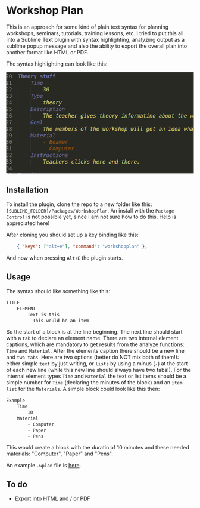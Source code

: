 # Workshop Plan

This is an approach for some kind of plain text syntax for planning workshops, seminars, tutorials, training lessons, etc. I tried to put this all into a Sublime Text plugin with syntax highlighting, analyzing output as a sublime popup message and also the ability to export the overall plan into another format like HTML or PDF.

The syntax highlighting can look like this:

![screenshot](documentation/screenshot.png)

## Installation

To install the plugin, clone the repo to a new folder like this: `[SUBLIME_FOLDER]/Packages/WorkshopPlan`. An install with the `Package Control` is not possible yet, since I am not sure how to do this. Help is appreciated here!

After cloning you should set up a key binding like this:

```JSON
	{ "keys": ["alt+e"], "command": "workshopplan" },
```

And now when pressing `Alt+E` the plugin starts.

## Usage

The syntax should like something like this:

```
TITLE
	ELEMENT
		Text is this
		- This would be an item
```

So the start of a block is at the line beginning. The next line should start with a `tab` to declare an element name. There are two internal element captions, which are mandatory to get results from the analyze functions: `Time` and `Material`. After the elements caption there should be a new line and `two tabs`. Here are two options (better do NOT mix both of them!): either simple `text` by just writing, or `lists` by using a minus (`-`) at the start of each new line (while this new line should always have two tabs!). For the internal element types `Time` and `Material` the text or list items should be a simple number for `Time` (declaring the minutes of the block) and an `item list` for the `Materials`. A simple block could look like this then:

```
Example
	Time
		10
	Material
		- Computer
		- Paper
		- Pens
```

This would create a block with the duratin of 10 minutes and these needed materials: "Computer", "Paper" and "Pens".

An example `.wplan` file is [here](documentation/example.wplan).

## To do

- Export into HTML and / or PDF
